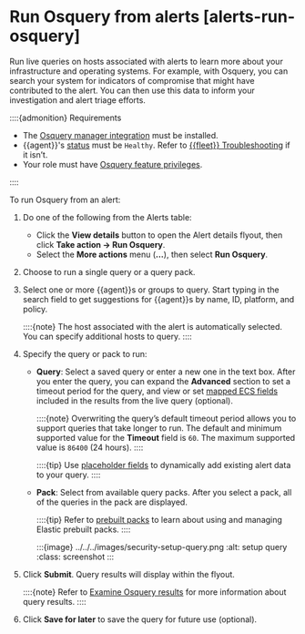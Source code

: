 # Run Osquery from alerts [alerts-run-osquery]

Run live queries on hosts associated with alerts to learn more about your infrastructure and operating systems. For example, with Osquery, you can search your system for indicators of compromise that might have contributed to the alert. You can then use this data to inform your investigation and alert triage efforts.

::::{admonition} Requirements
* The [Osquery manager integration](../../../solutions/security/investigate/manage-integration.md) must be installed.
* {{agent}}'s [status](https://www.elastic.co/guide/en/fleet/current/monitor-elastic-agent.html) must be `Healthy`. Refer to [{{fleet}} Troubleshooting](../../../troubleshoot/ingest/fleet/common-problems.md) if it isn’t.
* Your role must have [Osquery feature privileges](../../../solutions/security/investigate/osquery.md).

::::


To run Osquery from an alert:

1. Do one of the following from the Alerts table:

    * Click the **View details** button to open the Alert details flyout, then click **Take action → Run Osquery**.
    * Select the **More actions** menu (**…​**), then select **Run Osquery**.

2. Choose to run a single query or a query pack.
3. Select one or more {{agent}}s or groups to query. Start typing in the search field to get suggestions for {{agent}}s by name, ID, platform, and policy.

    ::::{note}
    The host associated with the alert is automatically selected. You can specify additional hosts to query.
    ::::

4. Specify the query or pack to run:

    * **Query**: Select a saved query or enter a new one in the text box. After you enter the query, you can expand the **Advanced** section to set a timeout period for the query, and view or set [mapped ECS fields](../../../solutions/security/investigate/osquery.md#osquery-map-fields) included in the results from the live query (optional).

        ::::{note}
        Overwriting the query’s default timeout period allows you to support queries that take longer to run. The default and minimum supported value for the **Timeout** field is `60`. The maximum supported value is `86400` (24 hours).
        ::::


        ::::{tip}
        Use [placeholder fields](../../../solutions/security/investigate/use-placeholder-fields-in-osquery-queries.md) to dynamically add existing alert data to your query.
        ::::

    * **Pack**: Select from available query packs. After you select a pack, all of the queries in the pack are displayed.

        ::::{tip}
        Refer to [prebuilt packs](../../../solutions/security/investigate/osquery.md#osquery-prebuilt-packs-queries) to learn about using and managing Elastic prebuilt packs.
        ::::


        :::{image} ../../../images/security-setup-query.png
        :alt: setup query
        :class: screenshot
        :::

5. Click **Submit**. Query results will display within the flyout.

    ::::{note}
    Refer to [Examine Osquery results](../../../solutions/security/investigate/examine-osquery-results.md) for more information about query results.
    ::::

6. Click **Save for later** to save the query for future use (optional).
